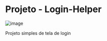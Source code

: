 # Projeto - Login-Helper

![image](https://user-images.githubusercontent.com/103274340/193093240-e6ff413e-519d-4e58-b07e-41960926a1df.png)

Projeto simples de tela de login
